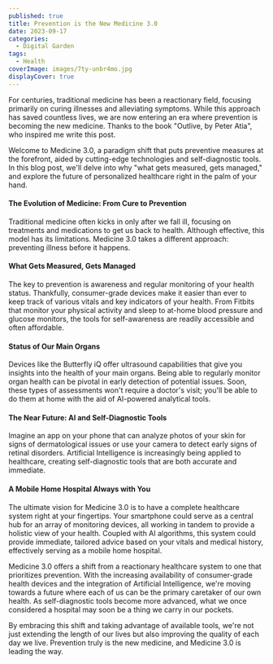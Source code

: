 ```yaml
---
published: true
title: Prevention is the New Medicine 3.0
date: 2023-09-17
categories:
  - Digital Garden
tags:
  - Health
coverImage: images/7ty-unbr4mo.jpg
displayCover: true
---
```


For centuries, traditional medicine has been a reactionary field, focusing primarily on curing illnesses and alleviating symptoms. While this approach has saved countless lives, we are now entering an era where prevention is becoming the new medicine. Thanks to the book "Outlive, by Peter Atia", who inspired me write this post.

Welcome to Medicine 3.0, a paradigm shift that puts preventive measures at the forefront, aided by cutting-edge technologies and self-diagnostic tools. In this blog post, we'll delve into why "what gets measured, gets managed," and explore the future of personalized healthcare right in the palm of your hand.

#### The Evolution of Medicine: From Cure to Prevention

Traditional medicine often kicks in only after we fall ill, focusing on treatments and medications to get us back to health. Although effective, this model has its limitations. Medicine 3.0 takes a different approach: preventing illness before it happens.

#### What Gets Measured, Gets Managed

The key to prevention is awareness and regular monitoring of your health status. Thankfully, consumer-grade devices make it easier than ever to keep track of various vitals and key indicators of your health. From Fitbits that monitor your physical activity and sleep to at-home blood pressure and glucose monitors, the tools for self-awareness are readily accessible and often affordable.

#### Status of Our Main Organs

Devices like the Butterfly iQ offer ultrasound capabilities that give you insights into the health of your main organs. Being able to regularly monitor organ health can be pivotal in early detection of potential issues. Soon, these types of assessments won't require a doctor's visit; you'll be able to do them at home with the aid of AI-powered analytical tools.

#### The Near Future: AI and Self-Diagnostic Tools

Imagine an app on your phone that can analyze photos of your skin for signs of dermatological issues or use your camera to detect early signs of retinal disorders. Artificial Intelligence is increasingly being applied to healthcare, creating self-diagnostic tools that are both accurate and immediate.

#### A Mobile Home Hospital Always with You

The ultimate vision for Medicine 3.0 is to have a complete healthcare system right at your fingertips. Your smartphone could serve as a central hub for an array of monitoring devices, all working in tandem to provide a holistic view of your health. Coupled with AI algorithms, this system could provide immediate, tailored advice based on your vitals and medical history, effectively serving as a mobile home hospital.

Medicine 3.0 offers a shift from a reactionary healthcare system to one that prioritizes prevention. With the increasing availability of consumer-grade health devices and the integration of Artificial Intelligence, we're moving towards a future where each of us can be the primary caretaker of our own health. As self-diagnostic tools become more advanced, what we once considered a hospital may soon be a thing we carry in our pockets.

By embracing this shift and taking advantage of available tools, we're not just extending the length of our lives but also improving the quality of each day we live. Prevention truly is the new medicine, and Medicine 3.0 is leading the way.
